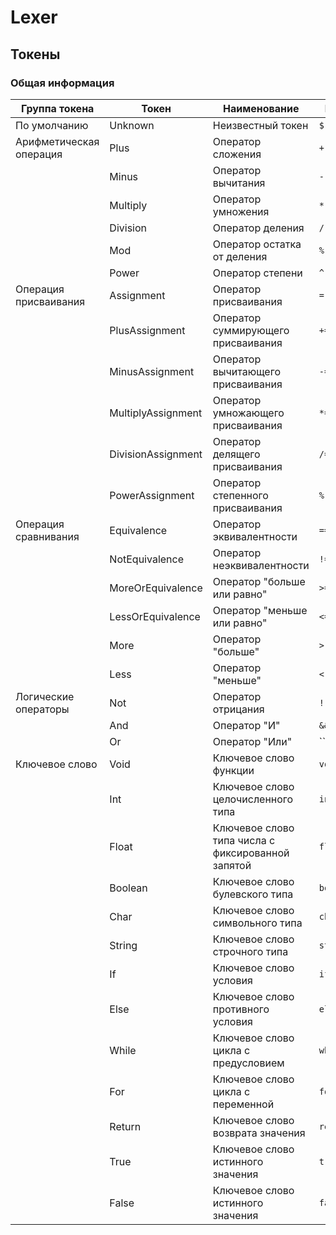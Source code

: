 # Lexer
## Токены
### Общая информация
|Группа токена          |Токен               |Наименование                                             |Код                           |
|-----------------------|--------------------|---------------------------------------------------------|------------------------------|
|По умолчанию           |Unknown             |Неизвестный токен                                        |```$```                       |
|Арифметическая операция|Plus                |Оператор сложения                                        |```+```                       |
|                       |Minus               |Оператор вычитания                                       |```-```                       |
|                       |Multiply            |Оператор умножения                                       |```*```                       |
|                       |Division            |Оператор деления                                         |```/```                       |
|                       |Mod                 |Оператор остатка от деления                              |```%```                       |
|                       |Power               |Оператор степени                                         |```^```                       |
|Операция присваивания  |Assignment          |Оператор присваивания                                    |```=```                       |
|                       |PlusAssignment      |Оператор суммирующего присваивания                       |```+=```                      |
|                       |MinusAssignment     |Оператор вычитающего присваивания                        |```-=```                      |
|                       |MultiplyAssignment  |Оператор умножающего присваивания                        |```*=```                      |
|                       |DivisionAssignment  |Оператор делящего присваивания                           |```/=```                      |
|                       |PowerAssignment     |Оператор степенного присваивания                         |```%```                       |
|Операция сравнивания   |Equivalence         |Оператор эквивалентности                                 |```==```                      |
|                       |NotEquivalence      |Оператор неэквивалентности                               |```!=```                      |
|                       |MoreOrEquivalence   |Оператор "больше или равно"                              |```>=```                      |
|                       |LessOrEquivalence   |Оператор "меньше или равно"                              |```<=```                      |
|                       |More                |Оператор "больше"                                        |```>```                       |
|                       |Less                |Оператор "меньше"                                        |```<```                       |
|Логические операторы   |Not                 |Оператор отрицания                                       |```!```                       |
|                       |And                 |Оператор "И"                                             |```&&```                      |
|                       |Or                  |Оператор "Или"                                           |```||```                      |
|Ключевое слово         |Void                |Ключевое слово функции                                   |```void ```                   |
|                       |Int                 |Ключевое слово целочисленного типа                       |```int```                     |
|                       |Float               |Ключевое слово типа числа с фиксированной запятой        |```float```                   |
|                       |Boolean             |Ключевое слово булевского типа                           |```bool```                    |
|                       |Char                |Ключевое слово символьного типа                          |```char```                    |
|                       |String              |Ключевое слово строчного типа                            |```string```                  |
|                       |If                  |Ключевое слово условия                                   |```if```                      |
|                       |Else                |Ключевое слово противного условия                        |```else```                    |
|                       |While               |Ключевое слово цикла с предусловием                      |```while```                   |
|                       |For                 |Ключевое слово цикла с переменной                        |```for```                     |
|                       |Return              |Ключевое слово возврата значения                         |```return```                  |
|                       |True                |Ключевое слово истинного значения                        |```true```                    |
|                       |False               |Ключевое слово истинного значения                        |```false```                   |
